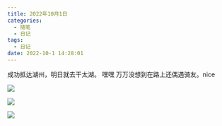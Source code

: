 ```yaml
---
title: 2022年10月1日
categories:
  - 随笔
  - 日记
tags:
  - 日记
date: 2022-10-1 14:28:01
---
```



成功抵达湖州，明日就去干太湖。
嘿嘿 万万没想到在路上还偶遇骑友。nice

![](https://feizhufanfan.oss-cn-hangzhou.aliyuncs.com/blog/20230225172847.png)

![](https://feizhufanfan.oss-cn-hangzhou.aliyuncs.com/blog/20230225172903.png)

![](https://feizhufanfan.oss-cn-hangzhou.aliyuncs.com/blog/20230225172918.png)